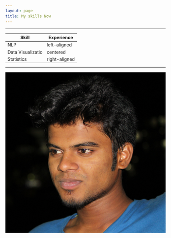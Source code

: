 ```yaml
---
layout: page
title: My skills Now
---
```


---

| Skill   |      Experience      |
|----------|-------------|
| NLP |  left-aligned |
| Data Visualizatio |    centered   |
| Statistics | right-aligned |

---

<a href="/assets/img/profile.jpg">![Name of image](/assets/img/profile.jpg)</a>
